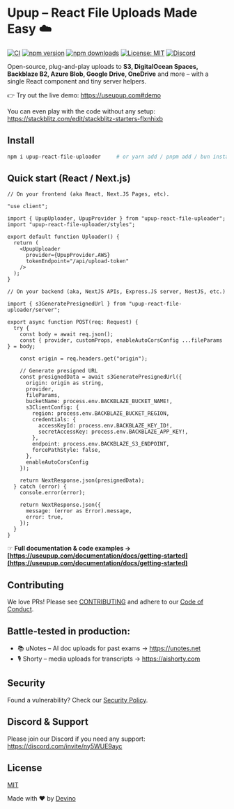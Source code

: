 # Upup – React File Uploads Made Easy ☁️

[![CI](https://github.com/DevinoSolutions/upup/actions/workflows/main.yml/badge.svg?branch=master)](https://github.com/DevinoSolutions/upup/actions/workflows/main.yml)
[![npm version](https://img.shields.io/npm/v/upup-react-file-uploader)](https://www.npmjs.com/package/upup-react-file-uploader)
[![npm downloads](https://img.shields.io/npm/dw/upup-react-file-uploader)](https://www.npmjs.com/package/upup-react-file-uploader)
[![License: MIT](https://img.shields.io/badge/License-MIT-yellow.svg)](LICENSE)
[![Discord](https://img.shields.io/discord/1299099371647930502?label=discord&logo=discord&logoColor=white&color=5865F2)](https://discord.gg/ny5WUE9ayc)

Open-source, plug-and-play uploads to **S3, DigitalOcean Spaces, Backblaze B2, Azure Blob, Google Drive, OneDrive** and more – with a single React component and tiny server helpers.

👉 Try out the live demo: https://useupup.com#demo

You can even play with the code without any setup: https://stackblitz.com/edit/stackblitz-starters-flxnhixb

## Install

```bash
npm i upup-react-file-uploader     # or yarn add / pnpm add / bun install
````

## Quick start (React / Next.js)

```tsx
// On your frontend (aka React, Next.JS Pages, etc).

"use client";

import { UpupUploader, UpupProvider } from "upup-react-file-uploader";
import "upup-react-file-uploader/styles";

export default function Uploader() {
  return (
    <UpupUploader
      provider={UpupProvider.AWS}
      tokenEndpoint="/api/upload-token"
    />
  );
}
```

```tsx
// On your backend (aka, NextJS APIs, Express.JS server, NestJS, etc.)

import { s3GeneratePresignedUrl } from "upup-react-file-uploader/server";

export async function POST(req: Request) {
  try {
    const body = await req.json();
    const { provider, customProps, enableAutoCorsConfig ...fileParams } = body;

    const origin = req.headers.get("origin");

    // Generate presigned URL
    const presignedData = await s3GeneratePresignedUrl({
      origin: origin as string,
      provider,
      fileParams,
      bucketName: process.env.BACKBLAZE_BUCKET_NAME!,
      s3ClientConfig: {
        region: process.env.BACKBLAZE_BUCKET_REGION,
        credentials: {
          accessKeyId: process.env.BACKBLAZE_KEY_ID!,
          secretAccessKey: process.env.BACKBLAZE_APP_KEY!,
        },
        endpoint: process.env.BACKBLAZE_S3_ENDPOINT,
        forcePathStyle: false,
      },
      enableAutoCorsConfig
    });

    return NextResponse.json(presignedData);
  } catch (error) {
    console.error(error);

    return NextResponse.json({
      message: (error as Error).message,
      error: true,
    });
  }
}
```

☞ **Full documentation & code examples → [https://useupup.com/documentation/docs/getting-started](https://useupup.com/documentation/docs/getting-started)**

## Contributing

We love PRs! Please see [CONTRIBUTING](CONTRIBUTING.md) and adhere to our [Code of Conduct](CODE_OF_CONDUCT.md).

## Battle-tested in production:

- 📚 uNotes – AI doc uploads for past exams → https://unotes.net
- 🎙 Shorty – media uploads for transcripts → https://aishorty.com

## Security

Found a vulnerability? Check our [Security Policy](SECURITY.md).

## Discord & Support

Please join our Discord if you need any support: https://discord.com/invite/ny5WUE9ayc

## License

[MIT](LICENSE)

Made with ❤️ by [Devino](https://devino.ca/)
